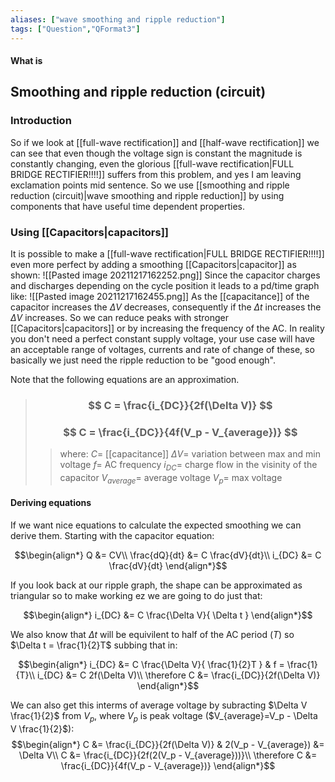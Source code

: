 ```yaml
---
aliases: ["wave smoothing and ripple reduction"]
tags: ["Question","QFormat3"]
---
```


#### What is
## Smoothing and ripple reduction (circuit)
### Introduction
So if we look at [[full-wave rectification]] and [[half-wave rectification]] we can see that even though the voltage sign is constant the magnitude is constantly changing, even the glorious [[full-wave rectification|FULL BRIDGE RECTIFIER!!!!]] suffers from this problem, and yes I am leaving exclamation points mid sentence.
So we use [[smoothing and ripple reduction (circuit)|wave smoothing and ripple reduction]] by using components that have useful time dependent properties.

### Using [[Capacitors|capacitors]]
It is possible to make a [[full-wave rectification|FULL BRIDGE RECTIFIER!!!!]] even more perfect by adding a smoothing [[Capacitors|capacitor]] as shown:
![[Pasted image 20211217162252.png]]
Since the capacitor charges and discharges depending on the cycle position it leads to a pd/time graph like:
![[Pasted image 20211217162455.png]]
As the [[capacitance]] of the capacitor increases the $\Delta V$ decreases, consequently if the $\Delta t$ increases the $\Delta V$ increases. So we can reduce peaks with stronger [[Capacitors|capacitors]] or by increasing the frequency of the AC.
In reality you don't need a perfect constant supply voltage, your use case will have an acceptable range of voltages, currents and rate of change of these, so basically we just need the ripple reduction to be "good enough".

Note that the following equations are an approximation.
> ### $$ C = \frac{i_{DC}}{2f(\Delta V)} $$ 
> ### $$ C = \frac{i_{DC}}{4f(V_p - V_{average})} $$ 
>> where:
>> $C=$ [[capacitance]] 
>> $\Delta V=$ variation between max and min voltage
>> $f=$ AC frequency
>> $i_{DC}=$ charge flow in the visinity of the capacitor
>> $V_{average}=$ average voltage
>> $V_p=$ max voltage

#### Deriving equations
If we want nice equations to calculate the expected smoothing we can derive them.
Starting with the capacitor equation:

$$\begin{align*}
Q &= CV\\
\frac{dQ}{dt} &= C \frac{dV}{dt}\\
i_{DC} &= C \frac{dV}{dt}
\end{align*}$$

If you look back at our ripple graph, the shape can be approximated as triangular so to make working ez we are going to do just that:

$$\begin{align*}
i_{DC} &= C \frac{\Delta V}{ \Delta t }
\end{align*}$$

We also know that $\Delta t$ will be equivilent to half of the AC period ($T$) so $\Delta t = \frac{1}{2}T$ subbing that in:

$$\begin{align*}
i_{DC} &= C \frac{\Delta V}{ \frac{1}{2}T } & f = \frac{1}{T}\\
i_{DC} &= C 2f(\Delta V)\\
\therefore C &= \frac{i_{DC}}{2f(\Delta V)}
\end{align*}$$

We can also get this interms of average voltage by subracting $\Delta V \frac{1}{2}$ from $V_p$, where $V_p$ is peak voltage ($V_{average}=V_p - \Delta V \frac{1}{2}$):
$$\begin{align*}
C &= \frac{i_{DC}}{2f(\Delta V)} & 2(V_p - V_{average}) &= \Delta V\\
C &= \frac{i_{DC}}{2f(2(V_p - V_{average}))}\\
\therefore C &= \frac{i_{DC}}{4f(V_p - V_{average})}
\end{align*}$$